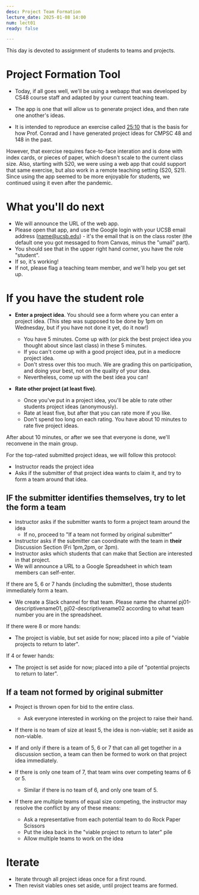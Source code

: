 ```yaml
---
desc: Project Team Formation
lecture_date: 2025-01-08 14:00
num: lect01
ready: false

---
```



This day is devoted to assignment of students to teams and projects.

# Project Formation Tool 

* Today, if all goes well, we'll be using a webapp that was developed by CS48 course staff and adapted by your current teaching team.

* The app is one that will allow us to generate project idea, and then rate one another's ideas.
* It is intended to reproduce an exercise called [25:10](http://www.liberatingstructures.com/12-2510-crowd-sourcing/)
  that is the basis for how Prof. Conrad and I have generated project ideas for CMPSC 48 and 148 in the past.

However, that exercise requires face-to-face interation and is done with index cards, or pieces of paper, which doesn't scale to the current class size. Also, starting with S20, we were using a web app that could support that same exercise, but also work in a remote teaching setting (S20, S21). Since using the app seemed to be more enjoyable for students, we continued using it even after the pandemic.    

# What you'll do next

* We will announce the URL of the web app.
* Please open that app, and use the Google login with your UCSB email address (name@ucsb.edu) - it's the email that is on the class roster (the default one you got messaged to from Canvas, minus the "umail" part).
* You should see that in the upper right hand corner, you have the role "student".
* If so, it's working!
* If not, please flag a teaching team member, and we'll help you get set up. 

# If you have the student role

* **Enter a project idea**. You should see a form where you can enter a project idea. 
  (This step was supposed to be done by 1pm on Wednesday, but if you have not done it yet, do it now!)
  * You have 5 minutes.  Come up with (or pick the best project idea you thought about since last class) in these 5 minutes.
  * If you can't come up with a good project idea, put in a mediocre project idea.
  * Don't stress over this too much.  We are grading this on participation, and doing your best, not on 
    the quality of your idea.
  * Nevertheless, come up with the best idea you can! 

* **Rate other project (at least five)**.
  * Once you've put in a project idea, you'll be able to rate other students project ideas (anonymously).
  * Rate at least five, but after that you can rate more if you like.
  * Don't spend too long on each rating.  You have about 10 minutes to rate five project ideas.

After about 10 minutes, or after we see that everyone is done, we'll reconvene in the main group. 

For the top-rated submitted project ideas, we will follow this protocol:

* Instructor reads the project idea
* Asks if the submitter of that project idea wants to claim it, and try to form a team around that idea.

## IF the submitter identifies themselves, try to let the form a team

* Instructor asks if the submitter wants to form a project team around the idea
   * If no, proceed to "If a team not formed by original submitter"
* Instructor asks if the submitter can coordinate with the team in **their** Discussion Section (Fri 1pm,2pm, or 3pm).
* Instructor asks which students that can make that Section are interested in that project.
* We will announce a URL to a Google Spreadsheet in which team members can self-enter.

If there are 5, 6 or 7 hands (including the submitter), those students immediately form a team. 
* We create a Slack channel for that team. Please name the channel pj01-descriptivename01, pj02-descriptivename02 according to what team number you are in the spreadsheet.     

If there were 8 or more hands:
* The project is viable, but set aside for now; placed into a pile of "viable projects to return to later".

If 4 or fewer hands:
* The project is set aside for now; placed into a pile of "potential projects to return to later".

## If a team not formed by original submitter

* Project is thrown open for bid to the entire class.
   * Ask everyone interested in working on the project to raise their hand.

* If there is no team of size at least 5, the idea is non-viable; set it aside as non-viable.

* If and only if there is a team of 5, 6 or 7  that can all get together in a discussion section, a team can then be formed to work on that project idea immediately.

* If there is only one team of 7, that team wins over competing teams of 6 or 5.
   * Similar if there is no team of 6, and only one team of 5.
* If there are multiple teams of equal size competing, the instructor may resolve the conflict by any of these means:
   * Ask a representative from each potential team to do Rock Paper Scissors 
   * Put the idea back in the "viable project to return to later" pile
   * Allow multiple teams to work on the idea
   
# Iterate 

* Iterate through all project ideas once for a first round.
* Then revisit viables ones set aside, until project teams are formed.


